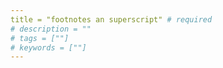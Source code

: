 ```yaml
---
title = "footnotes an superscript" # required 
# description = ""
# tags = [""]
# keywords = [""]
---
```


